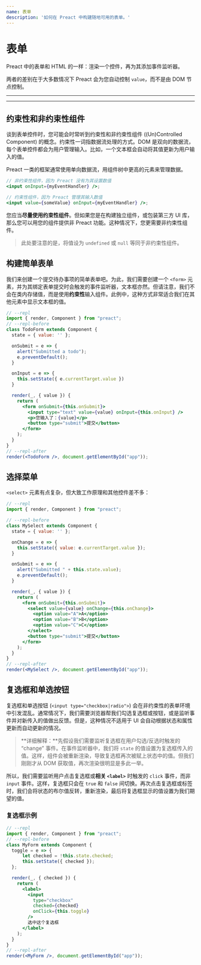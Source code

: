 ```yaml
---
name: 表单
description: '如何在 Preact 中构建随地可用的表单。'
---
```


# 表单

Preact 中的表单和 HTML 的一样：渲染一个控件，再为其添加事件监听器。

两者的差别在于大多数情况下 Preact 会为您自动控制 `value`，而不是由 DOM 节点控制。

---

<div><toc></toc></div>

---

## 约束性和非约束性组件

谈到表单控件时，您可能会时常听到约束性和非约束性组件 ((Un)Controlled Component) 的概念。约束性一词指数据流处理的方式。DOM 是双向的数据流，每个表单控件都会为用户管理输入。比如，一个文本框会自动将其值更新为用户输入的值。

Preact 一类的框架通常使用单向数据流，用组件树中更高的元素来管理数据。

```jsx
// 非约束性组件，因为 Preact 没有为其设置数值
<input onInput={myEventHandler} />;

// 约束性组件，因为 Preact 管理其输入数值
<input value={someValue} onInput={myEventHandler} />;
```

您应当**尽量使用约束性组件**。但如果您是在构建独立组件，或包装第三方 UI 库，那么您可以用您的组件提供非 Preact 功能。这种情况下，您更需要非约束性组件。

> 此处要注意的是，将值设为 `undefined` 或 `null` 等同于非约束性组件。

## 构建简单表单

我们来创建一个提交待办事项的简单表单吧。为此，我们需要创建一个 `<form>` 元素，并为其绑定表单提交时会触发的事件监听器，文本框亦然。但请注意，我们不会在类内存储值，而是使用**约束性**输入组件。此例中，这种方式非常适合我们在其他元素中显示文本框的值。

```jsx
// --repl
import { render, Component } from "preact";
// --repl-before
class TodoForm extends Component {
  state = { value: '' };

  onSubmit = e => {
    alert("Submitted a todo");
    e.preventDefault();
  }

  onInput = e => {
    this.setState({ e.currentTarget.value })
  }

  render(_, { value }) {
    return (
      <form onSubmit={this.onSubmit}>
        <input type="text" value={value} onInput={this.onInput} />
        <p>您输入了：{value}</p>
        <button type="submit">提交</button>
      </form>
    );
  }
}
// --repl-after
render(<TodoForm />, document.getElementById("app"));
```

## 选择菜单

`<select>` 元素有点复杂，但大致工作原理和其他控件差不多：

```jsx
// --repl
import { render, Component } from "preact";

// --repl-before
class MySelect extends Component {
  state = { value: '' };

  onChange = e => {
    this.setState({ value: e.currentTarget.value });
  }

  onSubmit = e => {
    alert("Submitted " + this.state.value);
    e.preventDefault();
  }

  render(_, { value }) {
    return (
      <form onSubmit={this.onSubmit}>
        <select value={value} onChange={this.onChange}>
          <option value="A">A</option>
          <option value="B">B</option>
          <option value="C">C</option>
        </select>
        <button type="submit">提交</button>
      </form>
    );
  }
}
// --repl-after
render(<MySelect />, document.getElementById("app"));
```

## 复选框和单选按钮

复选框和单选按钮 (`<input type="checkbox|radio">`) 会在非约束性的表单环境中引发混乱。通常情况下，我们需要浏览器帮我们勾选复选框或按钮，或是监听事件并对新传入的值做出反馈。但是，这种情况不适用于 UI 会自动根据状态和属性更新而自动更新的情况。

> **详细解释：**先假设我们需要监听复选框在用户勾选/反选时触发的 “change” 事件。在事件监听器中，我们将 `state` 的值设置为复选框传入的值。这样，组件会被重新渲染，导致复选框再次被赋上状态中的值。但我们刚刚才从 DOM 获取值，再次渲染很明显是多此一举。

所以，我们需要监听用户点击复选框或**相关 `<label>`** 时触发的 `click` 事件，而非 `input` 事件。这样，复选框只会在 `true` 和 `false` 间切换。再次点击复选框或标签时，我们会将状态的布尔值反转，重新渲染，最后将复选框显示的值设置为我们期望的值。

### 复选框示例

```jsx
// --repl
import { render, Component } from "preact";
// --repl-before
class MyForm extends Component {
  toggle = e => {
      let checked = !this.state.checked;
      this.setState({ checked });
  };

  render(_, { checked }) {
    return (
      <label>
        <input
          type="checkbox"
          checked={checked}
          onClick={this.toggle}
        />
        选中这个复选框
      </label>
    );
  }
}
// --repl-after
render(<MyForm />, document.getElementById("app"));
```

